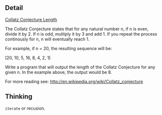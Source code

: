 ## Detail

[Collatz Conjecture Length](https://www.codewars.com/kata/54fb963d3fe32351f2000102)

The Collatz Conjecture states that for any natural number n, if n is even, divide it by 2. If n is odd, multiply it by 3 and add 1. If you repeat the process continously for n, n will eventually reach 1.

For example, if n = 20, the resulting sequence will be:

[20, 10, 5, 16, 8, 4, 2, 1] 

Write a program that will output the length of the Collatz Conjecture for any given n. In the example above, the output would be 8.

For more reading see: <http://en.wikipedia.org/wiki/Collatz_conjecture>

## Thinking

`iterate` or recusion.